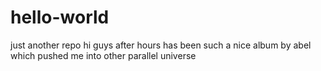 # hello-world
just another repo
hi guys after hours has been such a nice album by abel which pushed me into other parallel universe
